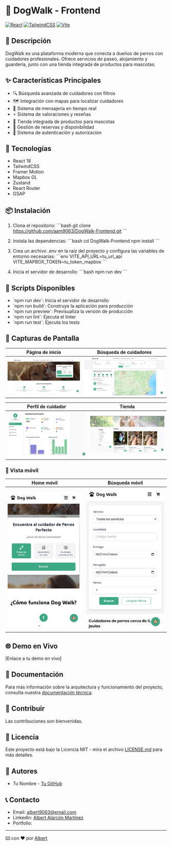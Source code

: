 # 🐾 DogWalk - Frontend

[![React](https://img.shields.io/badge/React-19.0.0-blue.svg)](https://reactjs.org/)
[![TailwindCSS](https://img.shields.io/badge/TailwindCSS-3.x-38B2AC.svg)](https://tailwindcss.com/)
[![Vite](https://img.shields.io/badge/Vite-Latest-646CFF.svg)](https://vitejs.dev/)

## 📝 Descripción

DogWalk es una plataforma moderna que conecta a dueños de perros con cuidadores profesionales. Ofrece servicios de paseo, alojamiento y guardería, junto con una tienda integrada de productos para mascotas.

## ✨ Características Principales

- 🔍 Búsqueda avanzada de cuidadores con filtros
- 🗺️ Integración con mapas para localizar cuidadores
- 💬 Sistema de mensajería en tiempo real
- ⭐ Sistema de valoraciones y reseñas
- 🛒 Tienda integrada de productos para mascotas
- 📅 Gestión de reservas y disponibilidad
- 🔐 Sistema de autenticación y autorización

## 🚀 Tecnologías

- React 18
- TailwindCSS
- Framer Motion
- Mapbox GL
- Zustand
- React Router
- GSAP

## 📦 Instalación

1. Clona el repositorio:
\`\`\`bash
git clone https://github.com/aam9063/DogWalk-Frontend.git
\`\`\`

2. Instala las dependencias:
\`\`\`bash
cd DogWalk-Frontend
npm install
\`\`\`

3. Crea un archivo .env en la raíz del proyecto y configura las variables de entorno necesarias:
\`\`\`env
VITE_API_URL=tu_url_api
VITE_MAPBOX_TOKEN=tu_token_mapbox
\`\`\`

4. Inicia el servidor de desarrollo:
\`\`\`bash
npm run dev
\`\`\`

## 🔧 Scripts Disponibles

- \`npm run dev\`: Inicia el servidor de desarrollo
- \`npm run build\`: Construye la aplicación para producción
- \`npm run preview\`: Previsualiza la versión de producción
- \`npm run lint\`: Ejecuta el linter
- \`npm run test\`: Ejecuta los tests

## 📱 Capturas de Pantalla

| Página de inicio | Búsqueda de cuidadores |
|-----------------|------------------------|
| ![Home](./public/screenshots/home.png) | ![Search](./public/screenshots/search.png) |

| Perfil de cuidador | Tienda |
|-------------------|--------|
| ![Profile](./public/screenshots/profile.png) | ![Shop](./public/screenshots/shop.png) |

### 📱 Vista móvil

| Home móvil | Búsqueda móvil |
|------------|----------------|
| ![Mobile Home](./public/screenshots/mobile-home.png) | ![Mobile Search](./public/screenshots/mobile-search.png) |

## 🌐 Demo en Vivo

[Enlace a tu demo en vivo]

## 📄 Documentación

Para más información sobre la arquitectura y funcionamiento del proyecto, consulta nuestra [documentación técnica](link-a-tu-documentacion).

## 🤝 Contribuir

Las contribuciones son bienvenidas. 

## 📝 Licencia

Este proyecto está bajo la Licencia MIT - mira el archivo [LICENSE.md](LICENSE.md) para más detalles.

## 👥 Autores

- Tu Nombre - [Tu GitHub](https://github.com/tu-usuario)



## 📞 Contacto

- Email: albert9063@email.com
- LinkedIn: [Albert Alarcón Martínez](www.linkedin.com/in/albert-alarcón-martínez-04044a51)
- Portfolio: [](https://codewithalbert.netlify.app/)

---
⌨️ con ❤️ por [Albert](https://github.com/aam9063)
